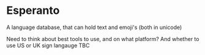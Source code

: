 # Esperanto
A language database, that can hold text and emoji's (both in unicode)

Need to think about best tools to use, and on what platform?
And whether to use US or UK sign langauge
TBC
